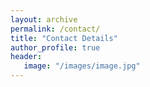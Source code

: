 ```yaml
---
layout: archive
permalink: /contact/
title: "Contact Details"
author_profile: true
header:
   image: "/images/image.jpg"
---
```

